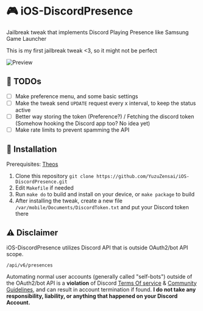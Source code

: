 # 🎮 iOS-DiscordPresence
Jailbreak tweak that implements Discord Playing Presence like Samsung Game Launcher

This is my first jailbreak tweak <3, so it might not be perfect

![Preview](https://user-images.githubusercontent.com/84713269/167249578-41f97c06-756c-4610-a94e-2a259a9171fb.gif)

## 📃 TODOs

- [ ] Make preference menu, and some basic settings
- [ ] Make the tweak send ``UPDATE`` request every x interval, to keep the status active
- [ ] Better way storing the token (Preference?) / Fetching the discord token (Somehow hooking the Discord app too? No idea yet)
- [ ] Make rate limits to prevent spamming the API

## 🔧 Installation

Prerequisites: [Theos](https://theos.dev/)

1. Clone this repository ``git clone https://github.com/YuzuZensai/iOS-DiscordPresence.git``
2. Edit ``Makefile`` if needed
3. Run ``make do`` to build and install on your device, or ``make package`` to build
4. After installing the tweak, create a new file ``/var/mobile/Documents/DiscordToken.txt`` and put your Discord token there

## ⚠️ Disclaimer

iOS-DiscordPresence utilizes Discord API that is outside OAuth2/bot API scope.

``/api/v6/presences``

Automating normal user accounts (generally called "self-bots") outside of the OAuth2/bot API is a **violation** of Discord [Terms Of service](https://discord.com/terms) & [Community Guidelines](https://discord.com/guidelines), and can result in account termination if found. **I do not take any responsibility, liability, or anything that happened on your Discord Account.**

